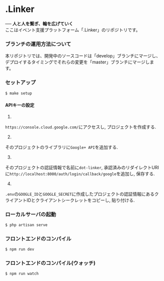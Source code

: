 # .Linker
**── 人と人を繋ぎ、輪を広げていく**  
ここはイベント支援プラットフォーム「.Linker」のリポジトリです。

### ブランチの運用方法について

本リポジトリでは、開発中のソースコードは「develop」ブランチにマージし、デプロイするタイミングでそれらの変更を「master」ブランチにマージします。

### セットアップ

```bash
$ make setup
```

#### APIキーの設定

1.
`https://console.cloud.google.com/`にアクセスし, プロジェクトを作成する.

2.
そのプロジェクトのライブラリに`Google+ API`を追加する.

3.
そのプロジェクトの認証情報で名前に`dot-linker`, 承認済みのリダイレクトURIに`http://localhost:8000/auth/login/callback/google`を追加し, 保存する.

4.
`.env`の`GOOGLE_ID`と`GOOGLE_SECRET`に作成したプロジェクトの認証情報にあるクライアントIDとクライアントシークレットをコピーし, 貼り付ける.

### ローカルサーバの起動

```bash
$ php artisan serve
```

### フロントエンドのコンパイル

```bash
$ npm run dev
```

### フロントエンドのコンパイル(ウォッチ)

```bash
$ npm run watch
```